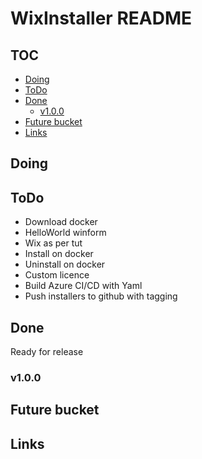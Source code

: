 # WixInstaller README #

## TOC ##

+ [Doing](#Doing)
+ [ToDo](#ToDo)
+ [Done](#Done)
  + [v1.0.0](#v100)
+ [Future bucket](#Future-bucket)
+ [Links](#Links)

## Doing ##

## ToDo ##

+ Download docker
+ HelloWorld winform
+ Wix as per tut
+ Install on docker
+ Uninstall on docker
+ Custom licence
+ Build Azure CI/CD with Yaml
+ Push installers to github with tagging

## Done ##

Ready for release

### v1.0.0 ###

## Future bucket ##

## Links ##
